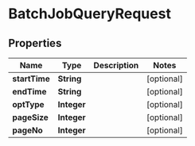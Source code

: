 

# BatchJobQueryRequest


## Properties

Name | Type | Description | Notes
------------ | ------------- | ------------- | -------------
**startTime** | **String** |  |  [optional]
**endTime** | **String** |  |  [optional]
**optType** | **Integer** |  |  [optional]
**pageSize** | **Integer** |  |  [optional]
**pageNo** | **Integer** |  |  [optional]



